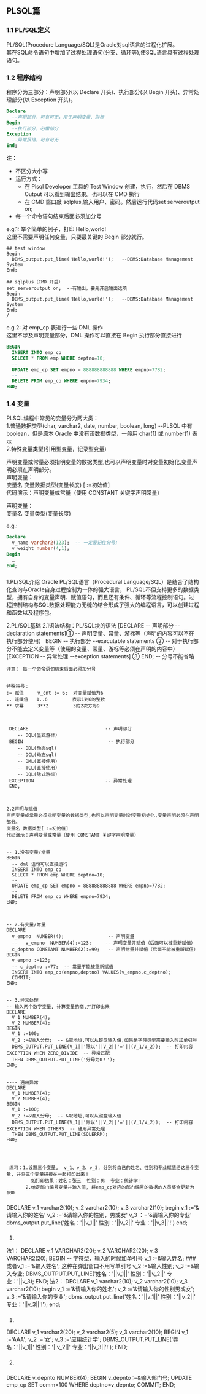 ## PLSQL篇
### 1.1 PL/SQL定义
PL/SQL(Procedure Language/SQL)是Oracle对sql语言的过程化扩展。  
其在SQL命令语句中增加了过程处理语句(分支、循环等),使SQL语言具有过程处理语句。  

### 1.2 程序结构  
程序分为三部分：声明部分(以 Declare 开头)、执行部分(以 Begin 开头)、异常处理部分(以 Exception 开头)。      
```sql
Declare  
  --声明部分，可有可无，用于声明变量、游标  
Begin  
  --执行部分，必需部分   
Exception  
  --异常报错，可有可无  
End;  
```  
**注：**  
- 不区分大小写  
- 运行方式：
    - 在 Plsql Developer 工具的 Test Window 创建，执行，然后在 DBMS Output 可以看到输出结果。也可以在 CMD 执行  
    - 在 CMD 窗口敲 sqlplus,输入用户、密码。然后运行代码set serveroutput on;  
- 每一个命令语句结束后面必须加分号  

e.g.1: 举个简单的例子，打印 Hello,world!  
这里不需要声明任何变量，只要最关键的 Begin 部分就行。    
```
## test window
Begin
  DBMS_output.put_line('Hello,world!');   --DBMS:Database Management System
End;
```
```
## sqlplus（CMD 开启）
set serveroutput on;  --有输出，要先开启输出选项
Begin
  DBMS_output.put_line('Hello,world!');   --DBMS:Database Management System
End;
/
```

e.g.2: 对 emp_cp 表进行一些 DML 操作  
这里不涉及声明变量部分，DML 操作可以直接在 Begin 执行部分直接进行  
```sql
BEGIN
  INSERT INTO emp_cp
  SELECT * FROM emp WHERE deptno=10;
  --
  UPDATE emp_cp SET empno = 888888888888 WHERE empno=7782;
  --
  DELETE FROM emp_cp WHERE empno=7934;
END;
```

### 1.4 变量
PLSQL编程中常见的变量分为两大类：      
1.普通数据类型(char, varchar2, date, number, boolean, long)  --PLSQL 中有 boolean，但是原本 Oracle 中没有该数据类型，一般用 char(1) 或 number(1) 表示    
2.特殊变量类型(引用型变量，记录型变量)    

声明变量或常量必须指明变量的数据类型,也可以声明变量时对变量初始化,变量声明必须在声明部分。  
声明变量：  
变量名 变量数据类型(变量长度) [ :=初始值]  
	代码演示：声明变量或常量（使用 CONSTANT 关键字声明常量）

声明变量：    
变量名 变量类型(变量长度)  

e.g.:  
```sql
Declare
  v_name varchar2(123);  -- 一定要记住分号;
  v_weight number(4,1);
Begin
  …
End;
```

###

1.PL/SQL介绍
	Oracle PL/SQL语言（Procedural Language/SQL）是结合了结构化查询与Oracle自身过程控制为一体的强大语言，
	PL/SQL不但支持更多的数据类型，拥有自身的变量声明、赋值语句，而且还有条件、循环等流程控制语句。过
	程控制结构与SQL数据处理能力无缝的结合形成了强大的编程语言，可以创建过程和函数以及程序包。

	
	
  
2.PL/SQL基础
	2.1语法结构：PL/SQL块的语法
	[DECLARE                            -- 声明部分
		 --declaration statements]①     -- 声明变量、常量、游标等（声明的内容可以不在执行部分使用）
	BEGIN                               -- 执行部分
		 --executable statements  ②     -- 对于执行部分不能去定义变量等（使用的变量、常量、游标等必须在声明的内容中）
	[EXCEPTION                          -- 异常处理
		 --exception statements]  ③
	END;                                -- 分号不能省略
	
	注意： 每一个命令语句结束后面必须加分号
	
	
	特殊符号：
	:= 赋值     v_cnt := 6;  对变量赋值为6
	.. 连续值   1..6         表示1到6的整数
	** 求幂     3**2         3的2次方为9
	


     DECLARE                            -- 声明部分
   	    -- DQL(显式游标)
     BEGIN                               -- 执行部分
		-- DDL(动态sql)
		-- DCL(动态sql)
		-- DML(直接使用)
		-- TCL(直接使用)
		-- DQL(隐式游标)
     EXCEPTION                          -- 异常处理
     END;  



    2.2声明与赋值
	声明变量或常量必须指明变量的数据类型,也可以声明变量时对变量初始化,变量声明必须在声明部分。
	变量名 数据类型[ :=初始值]
	代码演示：声明变量或常量（使用 CONSTANT 关键字声明常量）
	
	
	-- 1.没有变量/常量
    BEGIN
	  -- dml 语句可以直接运行
   	  INSERT INTO emp_cp
      SELECT * FROM emp WHERE deptno=10;
      --
   	  UPDATE emp_cp SET empno = 888888888888 WHERE empno=7782;
      --
   	  DELETE FROM emp_cp WHERE empno=7934;
   	END;
  


	-- 2.有变量/常量
	DECLARE
	  v_empno  NUMBER(4);                -- 声明变量
	  --   v_empno  NUMBER(4):=123;     -- 声明变量并赋值（后面可以被重新赋值）
	  c_deptno CONSTANT NUMBER(2):=99;   -- 声明常量并赋值（后面不能被重新赋值）
	BEGIN
	  v_empno :=123;
	  -- c_deptno :=77;  -- 常量不能被重新赋值
	  INSERT INTO emp_cp(empno,deptno) VALUES(v_empno,c_deptno);
	  COMMIT;
	END;


	-- 3.异常处理
    -- 输入两个数字变量, 计算变量的商,并打印出来
    DECLARE
      V_1 NUMBER(4);
      V_2 NUMBER(4);
    BEGIN
      V_1 :=100;
      V_2 :=&输入分母;  -- &取地址,可以从键盘输入值,如果是字符类型需要输入时加单引号
      DBMS_OUTPUT.PUT_LINE(V_1||'除以'||V_2||'='||(V_1/V_2));  -- 打印内容 
    EXCEPTION WHEN ZERO_DIVIDE  -- 异常匹配
  	  THEN DBMS_OUTPUT.PUT_LINE('分母为0！'); 
    END;


    ---- 通用异常
    DECLARE
      V_1 NUMBER(4);
      V_2 NUMBER(4);
    BEGIN
      V_1 :=100;
      V_2 :=&输入分母;  -- &取地址,可以从键盘输入值 
      DBMS_OUTPUT.PUT_LINE(V_1||'除以'||V_2||'='||(V_1/V_2));  -- 打印内容 
    EXCEPTION WHEN OTHERS  -- 通用异常处理
  	  THEN DBMS_OUTPUT.PUT_LINE(SQLERRM); 
    END;
	


		 
     练习：1.设置三个变量,  v_1、v_2、v_3, 分别将自己的姓名、性别和专业赋值给这三个变量, 并将三个变量拼接在一起打印出来！
             如打印结果：姓名：张三  性别：男  专业：统计学！
	       2.给定部门编号变量并输入值, 将emp_cp对应的部门编号的数据的人员奖金更新为100
     
###
DECLARE
  v_1 varchar2(10);
  v_2 varchar2(10);
  v_3 varchar2(10);
begin 
  v_1 :='&请输入你的姓名'
  v_2 :='&请输入你的性别，男或女'
  v_3 ：='&请输入你的专业'
  dbms_output.put_line('姓名：'||v_1||' 性别：'||v_2||' 专业：'||v_3||'!')
end;
###




####
1.
法1：
 DECLARE
              v_1 VARCHAR2(20);
              v_2 VARCHAR2(20);
              v_3 VARCHAR2(20);
            BEGIN
              -- 字符型，输入的时候加单引号
              v_1 :=&输入姓名;   ###或者v_1 :='&输入姓名'; 这种在弹出窗口不用写单引号
              v_2 :=&输入性别;
              v_3 :=&输入专业;
              DBMS_OUTPUT.PUT_LINE('姓名：'||v_1||' 性别：'||v_2||' 专业：'||v_3);
            END;
法2：
DECLARE
  v_1 varchar2(10);
  v_2 varchar2(10);
  v_3 varchar2(10);
begin 
  v_1 :='&请输入你的姓名';
  v_2 :='&请输入你的性别男或女';
  v_3 :='&请输入你的专业';
  dbms_output.put_line('姓名：'||v_1||' 性别：'||v_2||' 专业：'||v_3||'!');
end;
####

###		   
1.
DECLARE
  v_1 varchar2(20);
  v_2 varchar2(5);
  v_3 varchar2(10);
BEGIN
  v_1 :='AAA';
  v_2 :='女';
  v_3 :='应用统计学';
  DBMS_OUTPUT.PUT_LINE('姓名：'||v_1||' 性别：'||v_2||' 专业：'||v_3||'!');
END;
###

2.
####
DECLARE
  v_depnto NUMBER(4);
BEGIN
  v_depnto :=&输入部门号;
  UPDATE emp_cp SET comm=100 WHERE deptno=v_depnto;
  COMMIT;
END;
####

 


















	



